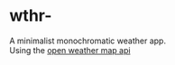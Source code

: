 # wthr-
A minimalist monochromatic weather app.  
  Using the [open weather map api](https://home.openweathermap.org)
